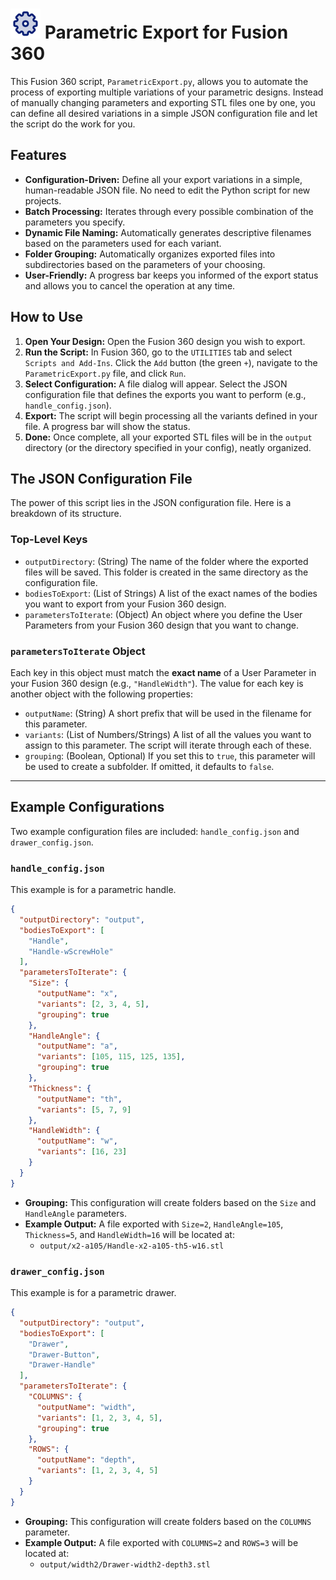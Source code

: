 # <img src="icon.svg" width="48" height="48" alt="Parametric Export Icon"> Parametric Export for Fusion 360

This Fusion 360 script, `ParametricExport.py`, allows you to automate the process of exporting multiple variations of your parametric designs. Instead of manually changing parameters and exporting STL files one by one, you can define all desired variations in a simple JSON configuration file and let the script do the work for you.

## Features

- **Configuration-Driven:** Define all your export variations in a simple, human-readable JSON file. No need to edit the Python script for new projects.
- **Batch Processing:** Iterates through every possible combination of the parameters you specify.
- **Dynamic File Naming:** Automatically generates descriptive filenames based on the parameters used for each variant.
- **Folder Grouping:** Automatically organizes exported files into subdirectories based on the parameters of your choosing.
- **User-Friendly:** A progress bar keeps you informed of the export status and allows you to cancel the operation at any time.

## How to Use

1.  **Open Your Design:** Open the Fusion 360 design you wish to export.
2.  **Run the Script:** In Fusion 360, go to the `UTILITIES` tab and select `Scripts and Add-Ins`. Click the `Add` button (the green `+`), navigate to the `ParametricExport.py` file, and click `Run`.
3.  **Select Configuration:** A file dialog will appear. Select the JSON configuration file that defines the exports you want to perform (e.g., `handle_config.json`).
4.  **Export:** The script will begin processing all the variants defined in your file. A progress bar will show the status.
5.  **Done:** Once complete, all your exported STL files will be in the `output` directory (or the directory specified in your config), neatly organized.

## The JSON Configuration File

The power of this script lies in the JSON configuration file. Here is a breakdown of its structure.

### Top-Level Keys

- `outputDirectory`: (String) The name of the folder where the exported files will be saved. This folder is created in the same directory as the configuration file.
- `bodiesToExport`: (List of Strings) A list of the exact names of the bodies you want to export from your Fusion 360 design.
- `parametersToIterate`: (Object) An object where you define the User Parameters from your Fusion 360 design that you want to change.

### `parametersToIterate` Object

Each key in this object must match the **exact name** of a User Parameter in your Fusion 360 design (e.g., `"HandleWidth"`). The value for each key is another object with the following properties:

- `outputName`: (String) A short prefix that will be used in the filename for this parameter.
- `variants`: (List of Numbers/Strings) A list of all the values you want to assign to this parameter. The script will iterate through each of these.
- `grouping`: (Boolean, Optional) If you set this to `true`, this parameter will be used to create a subfolder. If omitted, it defaults to `false`.

---

## Example Configurations

Two example configuration files are included: `handle_config.json` and `drawer_config.json`.

### `handle_config.json`

This example is for a parametric handle.

```json
{
  "outputDirectory": "output",
  "bodiesToExport": [
    "Handle",
    "Handle-wScrewHole"
  ],
  "parametersToIterate": {
    "Size": {
      "outputName": "x",
      "variants": [2, 3, 4, 5],
      "grouping": true
    },
    "HandleAngle": {
      "outputName": "a",
      "variants": [105, 115, 125, 135],
      "grouping": true
    },
    "Thickness": {
      "outputName": "th",
      "variants": [5, 7, 9]
    },
    "HandleWidth": {
      "outputName": "w",
      "variants": [16, 23]
    }
  }
}
```

- **Grouping:** This configuration will create folders based on the `Size` and `HandleAngle` parameters.
- **Example Output:** A file exported with `Size=2`, `HandleAngle=105`, `Thickness=5`, and `HandleWidth=16` will be located at:
  - `output/x2-a105/Handle-x2-a105-th5-w16.stl`

### `drawer_config.json`

This example is for a parametric drawer.

```json
{
  "outputDirectory": "output",
  "bodiesToExport": [
    "Drawer",
    "Drawer-Button",
    "Drawer-Handle"
  ],
  "parametersToIterate": {
    "COLUMNS": {
      "outputName": "width",
      "variants": [1, 2, 3, 4, 5],
      "grouping": true
    },
    "ROWS": {
      "outputName": "depth",
      "variants": [1, 2, 3, 4, 5]
    }
  }
}
```

- **Grouping:** This configuration will create folders based on the `COLUMNS` parameter.
- **Example Output:** A file exported with `COLUMNS=2` and `ROWS=3` will be located at:
  - `output/width2/Drawer-width2-depth3.stl` 